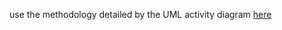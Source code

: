 use the methodology detailed by the UML activity diagram [here](../designs/methodology-activity-UML.png)
